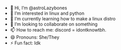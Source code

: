 - 👋 Hi, I’m @astroLazybones
- 👀 I’m interested in linux and python
- 🌱 I’m currently learning how to make a linux distro 
- 💞️ I’m looking to collaborate on something
- 📫 How to reach me: discord = idontknowtbh.
- 😄 Pronouns: She/They
- ⚡ Fun fact: Idk

<!---
astroLazybones/astroLazybones is a ✨ special ✨ repository because its `README.md` (this file) appears on your GitHub profile.
You can click the Preview link to take a look at your changes.
--->
